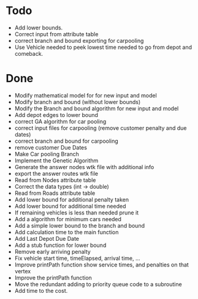# Todo

- Add lower bounds.
- Correct input from attribute table
- correct branch and bound exporting for carpooling
- Use Vehicle needed to peek lowest time needed to go from depot and comeback.

# Done
- Modify mathematical model for for new input and model
- Modify branch and bound (without lower bounds)
- Modify the Branch and bound algorithm for new input and model
- Add depot edges to lower bound
- correct GA algorithm for car pooling
- correct input files for carpooling (remove customer penalty and due dates)
- correct branch and bound for carpooling
- remove customer Due Dates
- Make Car pooling Branch
- Implement the Genetic Algorithm
- Generate the answer nodes wtk file with additional info
- export the answer routes wtk file
- Read from Nodes attribute table
- Correct the data types (int -> double)
- Read from Roads attribute table
- Add lower bound for additional penalty taken
- Add lower bound for additional time needed
- If remaining vehicles is less than needed prune it
- Add a algorithm for minimum cars needed
- Add a simple lower bound to the branch and    bound
- Add calculation time to the main function
- Add Last Depot Due Date
- Add a stub function for lower bound
- Remove early arriving penalty
- Fix vehicle start time, timeElapsed, arrival time, ...
- Improve printPath function show service times, and penalties on that vertex
- Improve the printPath function
- Move the redundant adding to priority queue code to a subroutine
- Add time to the cost.